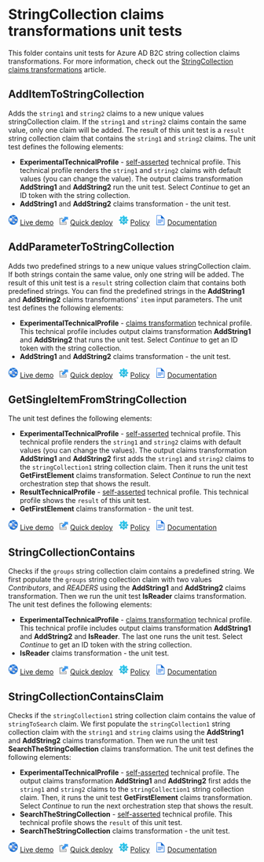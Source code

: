 # StringCollection claims transformations unit tests

This folder contains unit tests for Azure AD B2C string collection claims transformations. For more information, check out the [StringCollection claims transformations](https://docs.microsoft.com/azure/active-directory-b2c/stringcollection-transformations) article.

## AddItemToStringCollection

Adds the `string1` and `string2` claims to a new unique values stringCollection claim. If the `string1` and `string2` claims contain the same value, only one claim will be added.  The result of this unit test is a `result` string collection claim that contains the `string1` and `string2` claims. The unit test defines the following elements:

- **ExperimentalTechnicalProfile** - [self-asserted](https://docs.microsoft.com/azure/active-directory-b2c/self-asserted-technical-profile) technical profile. This technical profile renders the `string1` and `string2` claims with  default values (you can change the value). The output claims transformation **AddString1** and **AddString2** run the unit test. Select *Continue* to get an ID token with the string collection.
- **AddString1** and **AddString2** claims transformation - the unit test.

![live demo](../../media/demo.png) [Live demo](https://b2clivedemo.b2clogin.com/b2clivedemo.onmicrosoft.com/B2C_1A_CT_AddItemToStringCollection/oauth2/v2.0/authorize?client_id=cfaf887b-a9db-4b44-ac47-5efff4e2902c&nonce=defaultNonce&redirect_uri=https%3A%2F%2Fjwt.ms&scope=openid&response_type=id_token&prompt=login) &nbsp; ![Quick deploy](../../media/deploy.png) [Quick deploy](https://b2ciefsetupapp.azurewebsites.net/)  &nbsp; ![policy](../../media/policy.png) [Policy](CT_StringSCT_AddItemToStringCollectionplit.xml) &nbsp; ![documentation](../../media/doc.png) [Documentation](https://docs.microsoft.com/azure/active-directory-b2c/stringcollection-transformations#additemtostringcollection)

## AddParameterToStringCollection

Adds two predefined strings to a new unique values stringCollection claim. If both strings contain the same value, only one string will be added.  The result of this unit test is a `result` string collection claim that contains both predefined strings. You can find the predefined strings in the **AddString1** and **AddString2** claims transformations' `item` input parameters. The unit test defines the following elements:

- **ExperimentalTechnicalProfile** - [claims transformation](https://docs.microsoft.com/azure/active-directory-b2c/claims-transformation-technical-profile) technical profile. This technical profile includes output claims transformation **AddString1** and **AddString2** that runs the unit test. Select *Continue* to get an ID token with the string collection.
- **AddString1** and **AddString2** claims transformation - the unit test.

![live demo](../../media/demo.png) [Live demo](https://b2clivedemo.b2clogin.com/b2clivedemo.onmicrosoft.com/B2C_1A_CT_AddParameterToStringCollection/oauth2/v2.0/authorize?client_id=cfaf887b-a9db-4b44-ac47-5efff4e2902c&nonce=defaultNonce&redirect_uri=https%3A%2F%2Fjwt.ms&scope=openid&response_type=id_token&prompt=login) &nbsp; ![Quick deploy](../../media/deploy.png) [Quick deploy](https://b2ciefsetupapp.azurewebsites.net/)  &nbsp; ![policy](../../media/policy.png) [Policy](CT_AddParameterToStringCollection.xml) &nbsp; ![documentation](../../media/doc.png) [Documentation](https://docs.microsoft.com/azure/active-directory-b2c/stringcollection-transformations#addparametertostringcollection)

## GetSingleItemFromStringCollection

The unit test defines the following elements:

- **ExperimentalTechnicalProfile** - [self-asserted](https://docs.microsoft.com/azure/active-directory-b2c/self-asserted-technical-profile) technical profile. This technical profile renders the `string1` and `string2` claims with  default values (you can change the values). The output claims transformation **AddString1** and **AddString2** first adds the  `string1` and `string2` claims to the `stringCollection1` string collection claim. Then it runs the unit test **GetFirstElement** claims transformation. Select *Continue* to run the next orchestration step that shows the result.
- **ResultTechnicalProfile** - [self-asserted](https://docs.microsoft.com/azure/active-directory-b2c/self-asserted-technical-profile) technical profile. This technical profile shows the `result` of this unit test.
- **GetFirstElement** claims transformation - the unit test.

![live demo](../../media/demo.png) [Live demo](https://b2clivedemo.b2clogin.com/b2clivedemo.onmicrosoft.com/B2C_1A_CT_GetSingleItemFromStringCollection/oauth2/v2.0/authorize?client_id=cfaf887b-a9db-4b44-ac47-5efff4e2902c&nonce=defaultNonce&redirect_uri=https%3A%2F%2Fjwt.ms&scope=openid&response_type=id_token&prompt=login) &nbsp; ![Quick deploy](../../media/deploy.png) [Quick deploy](https://b2ciefsetupapp.azurewebsites.net/)  &nbsp; ![policy](../../media/policy.png) [Policy](CT_GetSingleItemFromStringCollection.xml) &nbsp;  ![documentation](../../media/doc.png) [Documentation](https://docs.microsoft.com/azure/active-directory-b2c/stringcollection-transformations#getsingleitemfromstringcollection)

## StringCollectionContains

Checks if the `groups` string collection claim contains a predefined string. We first populate the `groups` string collection claim with two values *Contributors*, and *READERS* using the **AddString1** and **AddString2** claims transformation. Then we run the unit test **IsReader** claims transformation. The unit test defines the following elements:

- **ExperimentalTechnicalProfile** - [claims transformation](https://docs.microsoft.com/azure/active-directory-b2c/claims-transformation-technical-profile) technical profile. This technical profile includes output claims transformation **AddString1** and **AddString2** and **IsReader**. The last one runs the unit test. Select *Continue* to get an ID token with the string collection.
- **IsReader** claims transformation - the unit test.

![live demo](../../media/demo.png) [Live demo](https://b2clivedemo.b2clogin.com/b2clivedemo.onmicrosoft.com/B2C_1A_CT_StringCollectionContains/oauth2/v2.0/authorize?client_id=cfaf887b-a9db-4b44-ac47-5efff4e2902c&nonce=defaultNonce&redirect_uri=https%3A%2F%2Fjwt.ms&scope=openid&response_type=id_token&prompt=login) &nbsp; ![Quick deploy](../../media/deploy.png) [Quick deploy](https://b2ciefsetupapp.azurewebsites.net/)  &nbsp; ![policy](../../media/policy.png) [Policy](CT_StringCollectionContains.xml) &nbsp; ![documentation](../../media/doc.png) [Documentation](https://docs.microsoft.com/azure/active-directory-b2c/stringcollection-transformations#stringcollectioncontains)

## StringCollectionContainsClaim

Checks if the `stringCollection1` string collection claim contains the value of `stringToSearch` claim. We first populate the `stringCollection1` string collection claim with the `string1` and `string` claims using the **AddString1** and **AddString2** claims transformation. Then we run the unit test **SearchTheStringCollection** claims transformation. The unit test defines the following elements:

- **ExperimentalTechnicalProfile** - [self-asserted](https://docs.microsoft.com/azure/active-directory-b2c/self-asserted-technical-profile) technical profile. The output claims transformation **AddString1** and **AddString2** first adds the  `string1` and `string2` claims to the `stringCollection1` string collection claim. Then, it runs the unit test **GetFirstElement** claims transformation. Select *Continue* to run the next orchestration step that shows the result.
- **SearchTheStringCollection** - [self-asserted](https://docs.microsoft.com/azure/active-directory-b2c/self-asserted-technical-profile) technical profile. This technical profile shows the `result` of this unit test.
- **SearchTheStringCollection** claims transformation - the unit test.

![live demo](../../media/demo.png) [Live demo](https://b2clivedemo.b2clogin.com/b2clivedemo.onmicrosoft.com/B2C_1A_CT_StringCollectionContainsClaim/oauth2/v2.0/authorize?client_id=cfaf887b-a9db-4b44-ac47-5efff4e2902c&nonce=defaultNonce&redirect_uri=https%3A%2F%2Fjwt.ms&scope=openid&response_type=id_token&prompt=login) &nbsp; ![Quick deploy](../../media/deploy.png) [Quick deploy](https://b2ciefsetupapp.azurewebsites.net/)  &nbsp; ![policy](../../media/policy.png) [Policy](CT_StringCollectionContainsClaim.xml) &nbsp;  ![documentation](../../media/doc.png) [Documentation](https://docs.microsoft.com/azure/active-directory-b2c/string-transformations#stringcollectioncontainsclaim)

